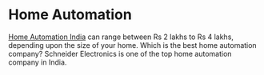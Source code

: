 # Home Automation
[Home Automation India](https://wozart.com) can range between Rs 2 lakhs to Rs 4 lakhs, depending upon the size of your home. Which is the best home automation company? Schneider Electronics is one of the top home automation company in India.
